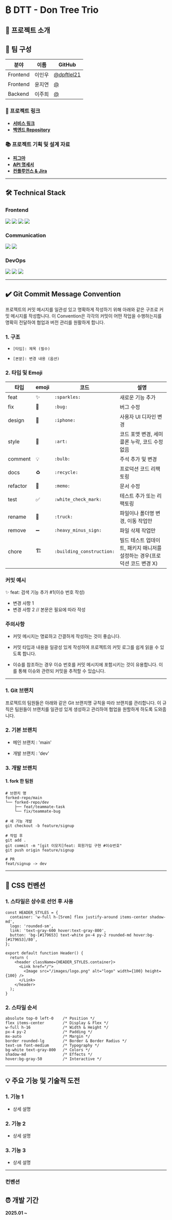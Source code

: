 # ₿ DTT - Don Tree Trio

## 📝 프로젝트 소개

## 👥 팀 구성

| 분야     | 이름   | GitHub         |
| -------- | ------ | -------------- |
| Frontend | 이인우 | [@dpftlel21]() |
| Frontend | 윤지연 | [@]()          |
| Backend  | 이주희 | [@]()          |

### 🔗 프로젝트 링크

- **[서비스 링크]()**
- **[백엔드 Repository]()**

### 📚 프로젝트 기획 및 설계 자료

- **[피그마]()**
- **[API 명세서]()**
- **[컨플루언스 & Jira]()**

---

## 🛠 Technical Stack

### Frontend

<img src="https://img.shields.io/badge/typescript-3178C6?style=for-the-badge&logo=typescript&logoColor=white"> <img src="https://img.shields.io/badge/React-61DAFB?style=for-the-badge&logo=React&logoColor=white"/> <img src="https://img.shields.io/badge/Next.js-000000?style=for-the-badge&logo=Next.js&logoColor=white"/> <img src="https://img.shields.io/badge/Tailwind CSS-06B6D4?style=for-the-badge&logo=Tailwind CSS&logoColor=white"/>

### Communication

<img src="https://img.shields.io/badge/Jira-0052CC?style=for-the-badge&logo=Jira&logoColor=white"> <img src="https://img.shields.io/badge/Confluence-172B4D?style=for-the-badge&logo=Confluence&logoColor=white">

### DevOps

<img src="https://img.shields.io/badge/github-181717?style=for-the-badge&logo=github&logoColor=white"> <img src="https://img.shields.io/badge/git-F05032?style=for-the-badge&logo=git&logoColor=white"> <img src="https://img.shields.io/badge/Vercel-000000?style=for-the-badge&logo=Vercel&logoColor=white">

---

## ✔️ Git Commit Message Convention

프로젝트의 커밋 메시지를 일관성 있고 명확하게 작성하기 위해 아래와 같은 구조로 커밋 메시지를 작성합니다. 이 Convention은 각각의 커밋이 어떤 작업을 수행하는지를 명확히 전달하여 협업과 버전 관리를 원활하게 합니다.

### 1. 구조

- `[타입]: 제목 (필수)`

- `[본문]: 변경 내용 (옵션)`

### 2. 타입 및 Emoji

| 타입     | emoji | 코드                      | 설명                                                                      |
| -------- | ----- | ------------------------- | ------------------------------------------------------------------------- |
| feat     | ✨    | `:sparkles:`              | 새로운 기능 추가                                                          |
| fix      | 🐛    | `:bug:`                   | 버그 수정                                                                 |
| design   | 📱    | `:iphone:`                | 사용자 UI 디자인 변경                                                     |
| style    | 🎨    | `:art:`                   | 코드 포맷 변경, 세미 콜론 누락, 코드 수정 없음                            |
| comment  | 💡    | `:bulb:`                  | 주석 추가 및 변경                                                         |
| docs     | ♻️    | `:recycle:`               | 프로덕션 코드 리팩토링                                                    |
| refactor | 📝    | `:memo:`                  | 문서 수정                                                                 |
| test     | ✅    | `:white_check_mark:`      | 테스트 추가 또는 리팩토링                                                 |
| rename   | 🚚    | `:truck:`                 | 파일이나 폴더명 변경, 이동 작업만                                         |
| remove   | ➖    | `:heavy_minus_sign:`      | 파일 삭제 작업만                                                          |
| chore    | 🏗️    | `:building_construction:` | 빌드 테스트 업데이트, 패키지 매니저를 설정하는 경우(프로덕션 코드 변경 X) |

### 커밋 예시

✨ feat: 검색 기능 추가 #1(이슈 번호 작성)

- 변경 사항 1
- 변경 사항 2 // 본문은 필요에 따라 작성

### 주의사항

- 커밋 메시지는 명료하고 간결하게 작성하는 것이 좋습니다.

- 커밋 타입과 내용을 일광성 있게 작성하여 프로젝트의 커밋 로그를 쉽게 읽을 수 있도록 합니다.

- 이슈를 참조하는 경우 이슈 번호를 커밋 메시지에 포함시키는 것이 유용합니다. 이를 통해 이슈와 관련되 커밋을 추적할 수 있습니다.

---

### 1. Git 브랜치

프로젝트의 팀원들은 아래와 같은 Git 브랜치명 규칙을 따라 브랜치를 관리합니다. 이 규칙은 팀원들이 브랜치를 일관성 있게 생성하고 관리하여 협업을 원할하게 하도록 도와줍니다.

### 2. 기본 브랜치

- 메인 브랜치 : 'main'

- 개발 브랜치 : 'dev'

### 3. 개발 브랜치

#### 1. fork 한 팀원

```
# 브랜치 명
forked-repo/main
└── forked-repo/dev
    ├── feat/teammate-task
    └── fix/teammate-bug
```

```
# 새 기능 개발
git checkout -b feature/signup

# 작업 후
git add .
git commit -m "[git 이모지]feat: 회원가입 구현 #이슈번호"
git push origin feature/signup

# PR
feat/signup -> dev
```

---

## 📝 CSS 컨벤션

### 1. 스타일은 상수로 선언 후 사용

```tsx
const HEADER_STYLES = {
  container: 'w-full h-[5rem] flex justify-around items-center shadow-md',
  logo: 'rounded-sm',
  link: 'text-gray-600 hover:text-gray-800',
  button: 'bg-[#179653] text-white px-4 py-2 rounded-md hover:bg-[#179653]/80',
};

export default function Header() {
  return (
    <header className={HEADER_STYLES.container}>
      <Link href="/">
        <Image src="/images/logo.png" alt="logo" width={100} height={100} />
      </Link>
    </header>
  );
}
```

### 2. 스타일 순서

```
absolute top-0 left-0    /* Position */
flex items-center        /* Display & Flex */
w-full h-16              /* Width & Height */
px-4 py-2                /* Padding */
mx-auto                  /* Margin */
border rounded-lg        /* Border & Border Radius */
text-sm font-medium      /* Typography */
bg-white text-gray-800   /* Colors */
shadow-md                /* Effects */
hover:bg-gray-50         /* Interactive */
```

---

## 💡 주요 기능 및 기술적 도전

### 1. 기능 1

- 상세 설명

### 2. 기능 2

- 상세 설명

### 3. 기능 3

- 상세 설명

---

### 컨벤션

## ⏰ 개발 기간

**2025.01 ~**
